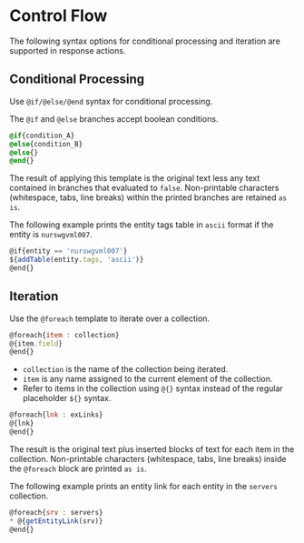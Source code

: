 # Control Flow

The following syntax options for conditional processing and iteration are supported in response actions.

## Conditional Processing

Use `@if/@else/@end` syntax for conditional processing.

The `@if` and `@else` branches accept boolean conditions.

```css
@if{condition_A}
@else{condition_B}
@else{}
@end{}
```

The result of applying this template is the original text less any text contained in branches that evaluated to `false`. Non-printable characters (whitespace, tabs, line breaks) within the printed branches are retained `as is`.

The following example prints the entity tags table in `ascii` format if the entity is `nurswgvml007`.

```javascript
@if{entity == 'nurswgvml007'}
${addTable(entity.tags, 'ascii')}
@end{}
```

## Iteration

Use the `@foreach` template to iterate over a collection.

```javascript
@foreach{item : collection}
@{item.field}
@end{}
```

* `collection` is the name of the collection being iterated.
* `item` is any name assigned to the current element of the collection. 
* Refer to items in the collection using `@{}` syntax instead of the regular placeholder `${}` syntax.

```javascript
@foreach{lnk : exLinks}
@{lnk}
@end{}
```

The result is the original text plus inserted blocks of text for each item in the collection. Non-printable characters (whitespace, tabs, line breaks) inside the `@foreach` block are printed `as is`.

The following example prints an entity link for each entity in the `servers` collection.

```javascript
@foreach{srv : servers}
* @{getEntityLink(srv)}
@end{}
```
